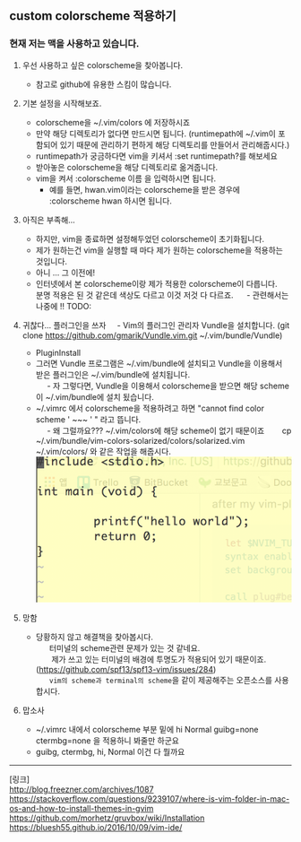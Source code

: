 ## custom colorscheme 적용하기


### 현재 저는 맥을 사용하고 있습니다.

1. 우선 사용하고 싶은 colorscheme을 찾아봅니다.
      - 참고로 github에 유용한 스킴이 많습니다.
2. 기본 설정을 시작해보죠.
      - colorscheme을 ~/.vim/colors 에 저장하시죠
      - 만약 해당 디렉토리가 없다면 만드시면 됩니다. (runtimepath에 ~/.vim이 포함되어 있기 때문에 관리하기 편하게 해당 디렉토리를 만들어서 관리해줍시다.)
      - runtimepath가 궁금하다면 vim을 키셔서 :set runtimepath?를 해보세요
      - 받아놓은 colorscheme을 해당 디렉토리로 옮겨줍니다.
      - vim을 켜서 :colorscheme 이름 을 입력하시면 됩니다.
           
           * 예를 들면, hwan.vim이라는 colorscheme을 받은 경우에 :colorscheme hwan 하시면 됩니다.
3. 아직은 부족해...
      - 하지만, vim을 종료하면 설정해두었던 colorscheme이 초기화됩니다.
      - 제가 원하는건 vim을 실행할 때 마다 제가 원하는 colorscheme을 적용하는 것입니다.
      - 아니 ... 그 이전에!
      - 인터넷에서 본 colorscheme이랑 제가 적용한 colorscheme이 다릅니다.  
        분명 적용은 된 것 같은데 색상도 다르고 이것 저것 다 다르죠.
      - 관련해서는 나중에 !! TODO:
      
4. 귀찮다... 플러그인을 쓰자
      - Vim의 플러그인 관리자 Vundle을 설치합니다. (git clone https://github.com/gmarik/Vundle.vim.git ~/.vim/bundle/Vundle)
      - PluginInstall
      - 그러면 Vundle 프로그램은 ~/.vim/bundle에 설치되고 Vundle을 이용해서 받은 플러그인은  ~/.vim/bundle에 설치됩니다.       
      - 자 그렇다면, Vundle을 이용해서 colorscheme을 받으면 해당 scheme이 ~/.vim/bundle에 설치 됬습니다.
      - ~/.vimrc 에서 colorscheme을 적용하려고 하면 "cannot find color scheme ' ~~~ ' " 라고 뜹니다.  
      - 왜 그럴까요??? ~/.vim/colors에 해당 scheme이 없기 때문이죠
        cp ~/.vim/bundle/vim-colors-solarized/colors/solarized.vim ~/.vim/colors/ 와 같은 작업을 해줍시다.   
        ![fail](./fail_vimcolor.png)
          
5. 망함
      * 당황하지 않고 해결책을 찾아봅시다.    
        터미널의 scheme관련 문제가 있는 것 같네요.   
        제가 쓰고 있는 터미널의 배경에 투명도가 적용되어 있기 때문이죠. (https://github.com/spf13/spf13-vim/issues/284)  
        `vim의 scheme과 terminal의 scheme`을 같이 제공해주는 오픈소스를 사용합시다.  
      
6. 맙소사
      * ~/.vimrc 내에서 colorscheme 부분 밑에 hi Normal guibg=none ctermbg=none 을 적용하니 봐줄만 하군요
      * guibg, ctermbg, hi, Normal 이건 다 뭘까요
          
          
---
[링크]  
http://blog.freezner.com/archives/1087  
https://stackoverflow.com/questions/9239107/where-is-vim-folder-in-mac-os-and-how-to-install-themes-in-gvim  
https://github.com/morhetz/gruvbox/wiki/Installation  
https://bluesh55.github.io/2016/10/09/vim-ide/  
